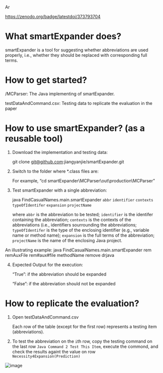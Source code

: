 Ar

https://zenodo.org/badge/latestdoi/373793704

# What smartExpander does?

smartExpander is a tool for suggesting whether abbreviations are used properly, i.e., whether they should be replaced with corresponding full terms. 

# How to get started? 

/MCParser: The Java implementing of smartExpander.

testDataAndCommand.csv: Testing data to replicate the evaluation in the paper

# How to use smartExpander? (as a reusable tool)
1. Download the implementation and testing data:

    git clone git@github.com:jiangyanjie/smartExpander.git
  
2. Switch to the folder where *.class files are:

     For example, “cd smartExpander\MCParser\out\production\MCParser”

3. Test smartExpander with a single abbreviation:

   java FindCasualNames.main.smartExpander `abbr` `identifier` `contexts` `typeOfIdentifer` `expansion` `projectName`

   where `abbr` is the abbreviation to be tested; `identifier` is the identifer containing the abbreviation; `contexts` is the contexts of the abbreviations (i.e., identifiers sourrounding the abbreviations; `typeOfIdentifer` is the type of the enclosing identifier (e.g., variable name or method name);  `expansion` is the full terms of the abbreviation; `projectName` is the name of the enclosing Java project. 
  
  An illustrating example:   java FindCasualNames.main.smartExpander rem remAuxFile rem#aux#file methodName remove drjava
   
 4. Expected Output for the execution: 

     “True”: if the abbreviation should be expanded

     “False”: if the abbreviation should not be expanded
     
# How to replicate the evaluation?

1. Open testDataAndCommand.csv

    Each row of the table  (except for the first row) represents a testing item (abbreviations).
    
2.  To test the abbreviation on the `i`th row, copy the testing command on the last row `Java Command 2 Test This Item`,  execute the commond, and check the results againt the value on row `Necessity4Expansion(Prediction)` 

![image](https://user-images.githubusercontent.com/10864327/120813783-cf56f380-c580-11eb-97df-7a03a06af20e.png)

     

     

